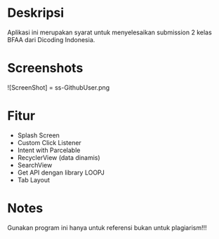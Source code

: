 # Deskripsi
Aplikasi ini merupakan syarat untuk menyelesaikan submission 2 kelas BFAA dari Dicoding Indonesia. 

# Screenshots
![ScreenShot] = ss-GithubUser.png 

# Fitur
- Splash Screen
- Custom Click Listener
- Intent with Parcelable
- RecyclerView (data dinamis)
- SearchView
- Get API dengan library LOOPJ
- Tab Layout 

 # Notes
Gunakan program ini hanya untuk referensi bukan untuk plagiarism!!!
